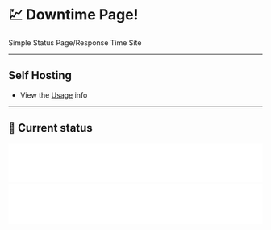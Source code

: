 # 💹 Downtime Page!
Simple Status Page/Response Time Site

---

## Self Hosting
- View the [Usage](./USAGE.md) info

---

## 🚥 Current status

<!-- <downtime-status> -->
![Google](/status/google.com-443.svg)
![YouTube](/status/youtube.com-443.svg)
<!-- <downtime-status/> -->
